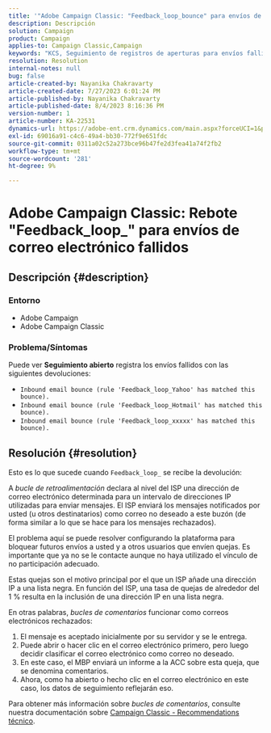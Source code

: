 ```yaml
---
title: '"Adobe Campaign Classic: "Feedback_loop_bounce" para envíos de correo electrónico fallidos"'
description: Descripción
solution: Campaign
product: Campaign
applies-to: Campaign Classic,Campaign
keywords: "KCS, Seguimiento de registros de aperturas para envíos fallidos, bucle de comentarios, devolución de correo electrónico entrante, ACC,"
resolution: Resolution
internal-notes: null
bug: false
article-created-by: Nayanika Chakravarty
article-created-date: 7/27/2023 6:01:24 PM
article-published-by: Nayanika Chakravarty
article-published-date: 8/4/2023 8:16:36 PM
version-number: 1
article-number: KA-22531
dynamics-url: https://adobe-ent.crm.dynamics.com/main.aspx?forceUCI=1&pagetype=entityrecord&etn=knowledgearticle&id=ede15597-a72c-ee11-bdf4-6045bd006149
exl-id: 69016a91-c4c6-49a4-bb30-772f9e651fdc
source-git-commit: 0311a02c52a273bce96b47fe2d3fea41a74f2fb2
workflow-type: tm+mt
source-wordcount: '281'
ht-degree: 9%

---
```


# Adobe Campaign Classic: Rebote &quot;Feedback_loop_&quot; para envíos de correo electrónico fallidos

## Descripción {#description}


### Entorno

- Adobe Campaign
- Adobe Campaign Classic


### Problema/Síntomas

Puede ver <b>Seguimiento abierto</b> registra los envíos fallidos con las siguientes devoluciones:

- `Inbound email bounce (rule 'Feedback_loop_Yahoo' has matched this bounce).`
- `Inbound email bounce (rule 'Feedback_loop_Hotmail' has matched this bounce).`
- `Inbound email bounce (rule 'Feedback_loop_xxxxx' has matched this bounce).`



## Resolución {#resolution}


Esto es lo que sucede cuando `Feedback_loop_` se recibe la devolución:

A *bucle de retroalimentación* declara al nivel del ISP una dirección de correo electrónico determinada para un intervalo de direcciones IP utilizadas para enviar mensajes. El ISP enviará los mensajes notificados por usted (u otros destinatarios) como correo no deseado a este buzón (de forma similar a lo que se hace para los mensajes rechazados).

El problema aquí se puede resolver configurando la plataforma para bloquear futuros envíos a usted y a otros usuarios que envíen quejas. Es importante que ya no se le contacte aunque no haya utilizado el vínculo de no participación adecuado.

Estas quejas son el motivo principal por el que un ISP añade una dirección IP a una lista negra. En función del ISP, una tasa de quejas de alrededor del 1 % resulta en la inclusión de una dirección IP en una lista negra.

En otras palabras, *bucles de comentarios* funcionar como correos electrónicos rechazados:

1. El mensaje es aceptado inicialmente por su servidor y se le entrega.
2. Puede abrir o hacer clic en el correo electrónico primero, pero luego decidir clasificar el correo electrónico como correo no deseado.
3. En este caso, el MBP enviará un informe a la ACC sobre esta queja, que se denomina comentarios.
4. Ahora, como ha abierto o hecho clic en el correo electrónico en este caso, los datos de seguimiento reflejarán eso.


Para obtener más información sobre *bucles de comentarios*, consulte nuestra documentación sobre [Campaign Classic - Recommendations técnico](https://experienceleague.adobe.com/docs/deliverability-learn/deliverability-best-practice-guide/additional-resources/campaign/acc-technical-recommendations.html?lang=en#feedback-loop-acc).
